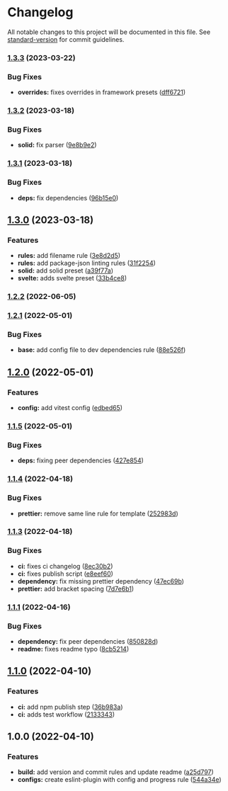 # Changelog

All notable changes to this project will be documented in this file. See [standard-version](https://github.com/conventional-changelog/standard-version) for commit guidelines.

### [1.3.3](https://github.com/dvcol/eslint-plugin-presets/compare/v1.3.2...v1.3.3) (2023-03-22)


### Bug Fixes

* **overrides:** fixes overrides in framework presets ([dff6721](https://github.com/dvcol/eslint-plugin-presets/commit/dff6721ed6b20142c2f1ab52192474a063f7b116))

### [1.3.2](https://github.com/dvcol/eslint-plugin-presets/compare/v1.3.1...v1.3.2) (2023-03-18)


### Bug Fixes

* **solid:** fix parser ([9e8b9e2](https://github.com/dvcol/eslint-plugin-presets/commit/9e8b9e2b19621e3f5900c75a311e48867d6ca040))

### [1.3.1](https://github.com/dvcol/eslint-plugin-presets/compare/v1.3.0...v1.3.1) (2023-03-18)


### Bug Fixes

* **deps:** fix dependencies ([96b15e0](https://github.com/dvcol/eslint-plugin-presets/commit/96b15e0433a1841bc19c989ce62cda6ef6b1979d))

## [1.3.0](https://github.com/dvcol/eslint-plugin-presets/compare/v1.2.2...v1.3.0) (2023-03-18)


### Features

* **rules:** add filename rule ([3e8d2d5](https://github.com/dvcol/eslint-plugin-presets/commit/3e8d2d5bd7a139016014bcd997b770fc7dca7980))
* **rules:** add package-json linting rules ([31f2254](https://github.com/dvcol/eslint-plugin-presets/commit/31f2254c3cf6d34284c2c7cc1db2af8584ae3739))
* **solid:** add solid preset ([a39f77a](https://github.com/dvcol/eslint-plugin-presets/commit/a39f77aaf6f2f9d218af6ef0b92a7494b1275b81))
* **svelte:** adds svelte preset ([33b4ce8](https://github.com/dvcol/eslint-plugin-presets/commit/33b4ce8e06365068c01024660d979fa904933fc0))

### [1.2.2](https://github.com/dvcol/eslint-plugin-presets/compare/v1.2.1...v1.2.2) (2022-06-05)

### [1.2.1](https://github.com/dvcol/eslint-plugin-presets/compare/v1.2.0...v1.2.1) (2022-05-01)


### Bug Fixes

* **base:** add config file to dev dependencies rule ([88e526f](https://github.com/dvcol/eslint-plugin-presets/commit/88e526ff83dbf712d812d9cd1df2a7584f5dc5a6))

## [1.2.0](https://github.com/dvcol/eslint-plugin-presets/compare/v1.1.5...v1.2.0) (2022-05-01)


### Features

* **config:** add vitest config ([edbed65](https://github.com/dvcol/eslint-plugin-presets/commit/edbed65d1ecac0f2589bc035daaff2e0af36afda))

### [1.1.5](https://github.com/dvcol/eslint-plugin-presets/compare/v1.1.4...v1.1.5) (2022-05-01)


### Bug Fixes

* **deps:** fixing peer dependencies ([427e854](https://github.com/dvcol/eslint-plugin-presets/commit/427e854d3fbbae5dd451762127af13ee31ef228f))

### [1.1.4](https://github.com/dvcol/eslint-plugin-presets/compare/v1.1.3...v1.1.4) (2022-04-18)


### Bug Fixes

* **prettier:** remove same line rule for template ([252983d](https://github.com/dvcol/eslint-plugin-presets/commit/252983da8eadd5d73098c6e805d50fc1eaf3ee5b))

### [1.1.3](https://github.com/dvcol/eslint-plugin-presets/compare/v1.1.1...v1.1.3) (2022-04-18)


### Bug Fixes

* **ci:** fixes ci changelog ([8ec30b2](https://github.com/dvcol/eslint-plugin-presets/commit/8ec30b213e5b42cdc9454418dd1ef87053b2107f))
* **ci:** fixes publish script ([e8eef60](https://github.com/dvcol/eslint-plugin-presets/commit/e8eef60413c21015e7f775794df3e1489207ab03))
* **dependency:** fix missing prettier dependency ([47ec69b](https://github.com/dvcol/eslint-plugin-presets/commit/47ec69b65f6e2c140ad8980fcb3a4238d1b6a55e))
* **prettier:** add bracket spacing ([7d7e6b1](https://github.com/dvcol/eslint-plugin-presets/commit/7d7e6b10c9c3a29f08e92786b27c2ff8a12da7c6))

### [1.1.1](https://github.com/dvcol/eslint-plugin-presets/compare/v1.1.0...v1.1.1) (2022-04-16)


### Bug Fixes

* **dependency:** fix peer dependencies ([850828d](https://github.com/dvcol/eslint-plugin-presets/commit/850828d39cf0820459991f7bf341ad513c0beeb8))
* **readme:** fixes readme typo ([8cb5214](https://github.com/dvcol/eslint-plugin-presets/commit/8cb5214db7cc16655f59f52616c88156bb6b1b0b))

## [1.1.0](https://github.com/dvcol/eslint-plugin-presets/compare/v1.0.0...v1.1.0) (2022-04-10)


### Features

* **ci:** add npm publish step ([36b983a](https://github.com/dvcol/eslint-plugin-presets/commit/36b983aac19cda4b0a6be94b60dd81e71d518ce1))
* **ci:** adds test workflow ([2133343](https://github.com/dvcol/eslint-plugin-presets/commit/213334372d8a992ce93d22d2b9d6382ec4d8721c))

## 1.0.0 (2022-04-10)


### Features

* **build:** add version and commit rules and update readme ([a25d797](https://github.com/dvcol/eslint-plugin-presets/commit/a25d79795dc182a577b72b1ca5d15d3f3944fd3f))
* **configs:** create eslint-plugin with config and progress rule ([544a34e](https://github.com/dvcol/eslint-plugin-presets/commit/544a34e1d4451784848327a9831a7ed42c2db9b2))
